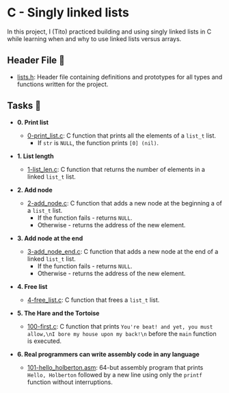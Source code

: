 # C - Singly linked lists

In this project, I (Tito) practiced building and using singly linked lists
in C while learning when and why to use linked lists versus arrays.

## Header File :file_folder:

* [lists.h](./lists.h): Header file containing definitions and prototypes for all
types and functions written for the project.

## Tasks :page_with_curl:

* **0. Print list**
  * [0-print_list.c](./0-print_list.c): C function that prints all the
  elements of a `list_t` list.
    * If `str` is `NULL`, the function prints `[0] (nil)`.

* **1. List length**
  * [1-list_len.c](./1-list_len.c): C function that returns the number of elements
  in a linked `list_t` list.

* **2. Add node**
  * [2-add_node.c](./2-add_node.c): C function that adds a new node at the
  beginning a of a `list_t` list.
    * If the function fails - returns `NULL`.
    * Otherwise - returns the address of the new element.

* **3. Add node at the end**
  * [3-add_node_end.c](./3-add_node_end.c): C function that adds a new node at
  the end of a linked `list_t` list.
    * If the function fails - returns `NULL`.
    * Otherwise - returns the address of the new element.

* **4. Free list**
  * [4-free_list.c](./4-free_list.c): C function that frees a `list_t` list.

* **5. The Hare and the Tortoise**
  * [100-first.c](./100-first.c): C function that prints `You're beat! and
  yet, you must allow,\nI bore my house upon my back!\n` before the `main`
  function is executed.

* **6. Real programmers can write assembly code in any language**
  * [101-hello_holberton.asm](./101-hello_holberton.asm): 64-but assembly program
  that prints `Hello, Holberton` followed by a new line using only the
  `printf` function without interruptions.
